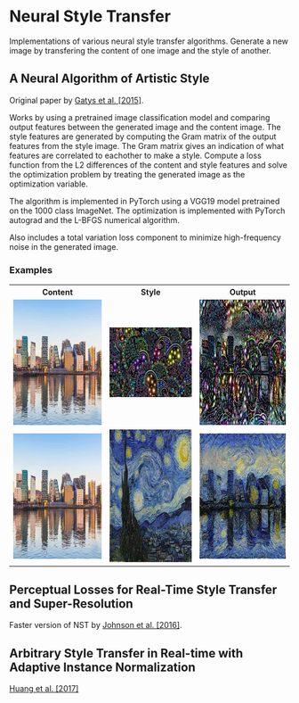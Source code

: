 # Neural Style Transfer

Implementations of various neural style transfer algorithms. Generate a new image by transfering the content of one image and the style of another.

## A Neural Algorithm of Artistic Style

Original paper by [Gatys et al. \[2015\]](https://arxiv.org/abs/1508.06576).

Works by using a pretrained image classification model and comparing output features between the generated image and the content image. The style features are generated by computing the Gram matrix of the output features from the style image. The Gram matrix gives an indication of what features are correlated to eachother to make a style.
Compute a loss function from the L2 differences of the content and style features and solve the optimization problem by treating the generated image as the optimization variable.

The algorithm is implemented in PyTorch using a VGG19 model pretrained on the 1000 class ImageNet. The optimization is implemented with PyTorch autograd and the L-BFGS numerical algorithm.

Also includes a total variation loss component to minimize high-frequency noise in the generated image.

### Examples

<div align="center">
 <table>
  <tr>
   <th>Content</th>
   <th>Style</th>
   <th>Output</th>
  </tr>
  <tr>
   <td><img src="Images/Oslo.jpg" width="300" height="225"></td>
   <td><img src="Images/StyleTransferImage.jpg" width="300" height="125"></td>
   <td><img src="Images/Oslo_Styletransfer_nst_400.jpg" width="300" height="225"></td>
  </tr>
  <tr>
   <td><img src="Images/Oslo.jpg" width="300" height="225"></td>
   <td><img src="Images/StarryNight.jpg" width="300" height="238"></td>
   <td><img src="Images/Oslo_Starrynight_nst_410_evenmorestyle.jpg" width="300" height="225"></td>
  </tr>
 </table> 
</div>


## Perceptual Losses for Real-Time Style Transfer and Super-Resolution

Faster version of NST by [Johnson et al. \[2016\]](https://arxiv.org/abs/1603.08155).

## Arbitrary Style Transfer in Real-time with Adaptive Instance Normalization

[Huang et al. \[2017\]](https://arxiv.org/abs/1703.06868)
